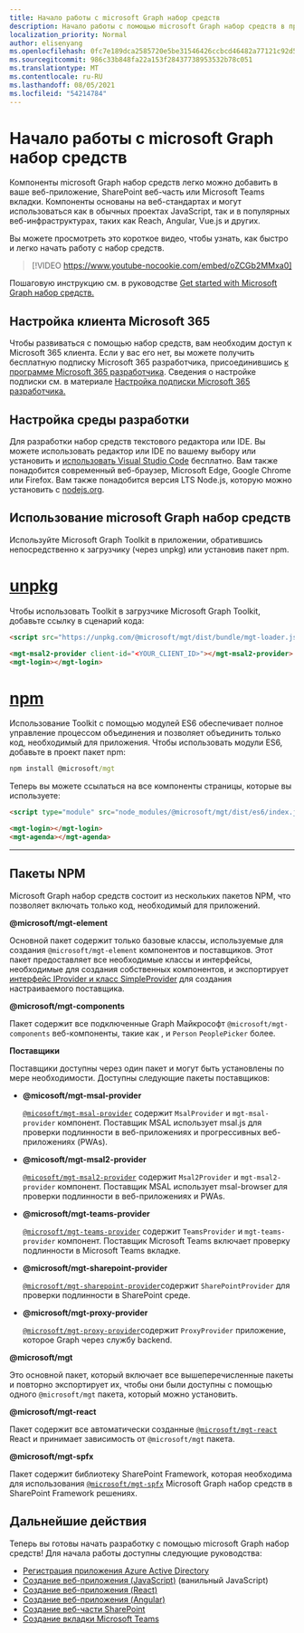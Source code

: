 ```yaml
---
title: Начало работы с microsoft Graph набор средств
description: Начало работы с помощью microsoft Graph набор средств в приложении.
localization_priority: Normal
author: elisenyang
ms.openlocfilehash: 0fc7e189dca2585720e5be31546426ccbcd46482a77121c92d5ee4970bc9e92b
ms.sourcegitcommit: 986c33b848fa22a153f28437738953532b78c051
ms.translationtype: MT
ms.contentlocale: ru-RU
ms.lasthandoff: 08/05/2021
ms.locfileid: "54214784"
---
```

# <a name="getting-started-with-the-microsoft-graph-toolkit"></a>Начало работы с microsoft Graph набор средств

Компоненты microsoft Graph набор средств легко можно добавить в ваше веб-приложение, SharePoint веб-часть или Microsoft Teams вкладки. Компоненты основаны на веб-стандартах и могут использоваться как в обычных проектах JavaScript, так и в популярных веб-инфраструктурах, таких как Reach, Angular, Vue.js и других.

Вы можете просмотреть это короткое видео, чтобы узнать, как быстро и легко начать работу с набор средств.

> [!VIDEO https://www.youtube-nocookie.com/embed/oZCGb2MMxa0]

Пошаговую инструкцию см. в руководстве [Get started with Microsoft Graph набор средств.](/learn/modules/msgraph-toolkit-intro/) 

## <a name="set-up-your-microsoft-365-tenant"></a>Настройка клиента Microsoft 365
Чтобы развиваться с помощью набор средств, вам необходим доступ к Microsoft 365 клиента. Если у вас его нет, вы можете получить бесплатную подписку Microsoft 365 разработчика, присоединившись [к программе Microsoft 365 разработчика](https://developer.microsoft.com/microsoft-365/dev-program). Сведения о настройке подписки см. в материале [Настройка подписки Microsoft 365 разработчика.](/office/developer-program/microsoft-365-developer-program-get-started)

## <a name="set-up-your-development-environment"></a>Настройка среды разработки
Для разработки набор средств текстового редактора или IDE. Вы можете использовать редактор или IDE по вашему выбору или установить и [использовать Visual Studio Code](https://code.visualstudio.com/download) бесплатно. Вам также понадобится современный веб-браузер, Microsoft Edge, Google Chrome или Firefox. Вам также понадобится версия LTS Node.js, которую можно установить с [nodejs.org](https://nodejs.org).

## <a name="using-the-microsoft-graph-toolkit"></a>Использование microsoft Graph набор средств
Используйте Microsoft Graph Toolkit в приложении, обратившись непосредственно к загрузчику (через unpkg) или установив пакет npm.

# <a name="unpkg"></a>[unpkg](#tab/html)
Чтобы использовать Toolkit в загрузчике Microsoft Graph Toolkit, добавьте ссылку в сценарий кода:

```html
<script src="https://unpkg.com/@microsoft/mgt/dist/bundle/mgt-loader.js"></script>

<mgt-msal2-provider client-id="<YOUR_CLIENT_ID>"></mgt-msal2-provider>
<mgt-login></mgt-login>
```
# <a name="npm"></a>[npm](#tab/npm)
Использование Toolkit с помощью модулей ES6 обеспечивает полное управление процессом объединения и позволяет объединить только код, необходимый для приложения. Чтобы использовать модули ES6, добавьте в проект пакет npm:

```cmd
npm install @microsoft/mgt
```
Теперь вы можете ссылаться на все компоненты страницы, которые вы используете:

```html
<script type="module" src="node_modules/@microsoft/mgt/dist/es6/index.js"></script>

<mgt-login></mgt-login>
<mgt-agenda></mgt-agenda>
```


---


## <a name="npm-packages"></a>Пакеты NPM

Microsoft Graph набор средств состоит из нескольких пакетов NPM, что позволяет включать только код, необходимый для приложений.

<b>@microsoft/mgt-element</b>

Основной пакет содержит только базовые классы, используемые для создания `@microsoft/mgt-element` компонентов и поставщиков. Этот пакет предоставляет все необходимые классы и интерфейсы, необходимые для создания собственных компонентов, и экспортирует [интерфейс IProvider и класс SimpleProvider](../providers/custom.md) для создания настраиваемого поставщика.

<b>@microsoft/mgt-components</b>

Пакет содержит все подключенные Graph Майкрософт `@microsoft/mgt-components` веб-компоненты, такие как , и `Person` `PeoplePicker` более. 

**Поставщики**

Поставщики доступны через один пакет и могут быть установлены по мере необходимости. Доступны следующие пакеты поставщиков:

- <b>@micosoft/mgt-msal-provider</b>

    [`@micosoft/mgt-msal-provider`](../providers/msal.md) содержит `MsalProvider` и `mgt-msal-provider` компонент. Поставщик MSAL использует msal.js для проверки подлинности в веб-приложениях и прогрессивных веб-приложениях (PWAs).

- <b>@micosoft/mgt-msal2-provider</b>

    [`@micosoft/mgt-msal2-provider`](../providers/msal2.md) содержит `Msal2Provider` и `mgt-msal2-provider` компонент. Поставщик MSAL использует msal-browser для проверки подлинности в веб-приложениях и PWAs.

-  <b>@microsoft/mgt-teams-provider</b>

    [`@microsoft/mgt-teams-provider`](../providers/teams.md) содержит `TeamsProvider` и `mgt-teams-provider` компонент. Поставщик Microsoft Teams включает проверку подлинности в Microsoft Teams вкладке.

- <b>@microsoft/mgt-sharepoint-provider</b>

    [`@microsoft/mgt-sharepoint-provider`](../providers/sharepoint.md)содержит `SharePointProvider` для проверки подлинности в SharePoint среде. 

- <b>@microsoft/mgt-proxy-provider</b>

    [`@microsoft/mgt-proxy-provider`](../providers/proxy.md)содержит `ProxyProvider` приложение, которое Graph через службу backend. 

<b>@microsoft/mgt</b>

Это основной пакет, который включает все вышеперечисленные пакеты и повторно экспортирует их, чтобы они были доступны с помощью одного `@microsoft/mgt` пакета, который можно установить. 

<b>@microsoft/mgt-react</b>

Пакет содержит все автоматически созданные [`@microsoft/mgt-react`](./mgt-react.md) React и принимает зависимость от `@microsoft/mgt` пакета.

<b>@microsoft/mgt-spfx</b>

Пакет содержит библиотеку SharePoint Framework, которая необходима для использования [`@microsoft/mgt-spfx`](./mgt-spfx.md) Microsoft Graph набор средств в SharePoint Framework решениях.

## <a name="next-steps"></a>Дальнейшие действия
Теперь вы готовы начать разработку с помощью microsoft Graph набор средств! Для начала работы доступны следующие руководства:

- [Регистрация приложения Azure Active Directory](./add-aad-app-registration.md)
- [Создание веб-приложения (JavaScript)](./build-a-web-app.md) (ванильный JavaScript)
- [Создание веб-приложения (React)](./use-toolkit-with-react.md)
- [Создание веб-приложения (Angular)](./use-toolkit-with-angular.md)
- [Создание веб-части SharePoint](./build-a-sharepoint-web-part.md)
- [Создание вкладки Microsoft Teams](./build-a-microsoft-teams-tab.md)
